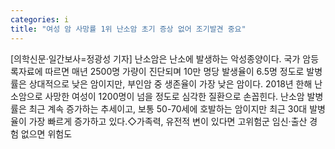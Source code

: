 ```yaml
---
categories: i
title: "여성 암 사망률 1위 난소암 초기 증상 없어 조기발견 중요"
---
```

[의학신문·일간보사=정광성 기자] 난소암은 난소에 발생하는 악성종양이다. 국가 암등록자료에 따르면 매년 2500명 가량이 진단되며 10만 명당 발생율이 6.5명 정도로 발병률은 상대적으로 낮은 암이지만, 부인암 중 생존율이 가장 낮은 암이다. 2018년 한해 난소암으로 사망한 여성이 1200명이 넘을 정도로 심각한 질환으로 손꼽힌다. 난소암 발병률은 최근 계속 증가하는 추세이고, 보통 50-70세에 호발하는 암이지만 최근 30대 발병율이 가장 빠르게 증가하고 있다.◇가족력, 유전적 변이 있다면 고위험군 임신·출산 경험 없으면 위험도